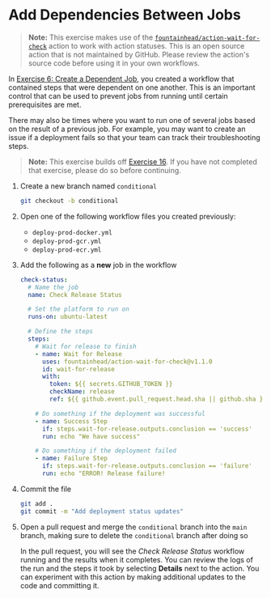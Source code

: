 # Add Dependencies Between Jobs

> **Note:** This exercise makes use of the
> [`fountainhead/action-wait-for-check`](https://github.com/fountainhead/action-wait-for-check)
> action to work with action statuses. This is an open source action that is not
> maintained by GitHub. Please review the action's source code before using it
> in your own workflows.

In [Exercise 6: Create a Dependent Job](./06-Create-Dependent-Job.md), you
created a workflow that contained steps that were dependent on one another. This
is an important control that can be used to prevent jobs from running until
certain prerequisites are met.

There may also be times where you want to run one of several jobs based on the
result of a previous job. For example, you may want to create an issue if a
deployment fails so that your team can track their troubleshooting steps.

> **Note:** This exercise builds off [Exercise 16](./16-Deploy-Docker.md). If
> you have not completed that exercise, please do so before continuing.

1. Create a new branch named `conditional`

   ```bash
   git checkout -b conditional
   ```

2. Open one of the following workflow files you created previously:
   - `deploy-prod-docker.yml`
   - `deploy-prod-gcr.yml`
   - `deploy-prod-ecr.yml`
3. Add the following as a **new** job in the workflow

   ```yaml
   check-status:
     # Name the job
     name: Check Release Status

     # Set the platform to run on
     runs-on: ubuntu-latest

     # Define the steps
     steps:
       # Wait for release to finish
       - name: Wait for Release
         uses: fountainhead/action-wait-for-check@v1.1.0
         id: wait-for-release
         with:
           token: ${{ secrets.GITHUB_TOKEN }}
           checkName: release
           ref: ${{ github.event.pull_request.head.sha || github.sha }}

       # Do something if the deployment was successful
       - name: Success Step
         if: steps.wait-for-release.outputs.conclusion == 'success'
         run: echo "We have success"

       # Do something if the deployment failed
       - name: Failure Step
         if: steps.wait-for-release.outputs.conclusion == 'failure'
         run: echo "ERROR! Release failure!
   ```

4. Commit the file

   ```bash
   git add .
   git commit -m "Add deployment status updates"
   ```

5. Open a pull request and merge the `conditional` branch into the `main`
   branch, making sure to delete the `conditional` branch after doing so

   In the pull request, you will see the _Check Release Status_ workflow running
   and the results when it completes. You can review the logs of the run and the
   steps it took by selecting **Details** next to the action. You can experiment
   with this action by making additional updates to the code and committing it.
